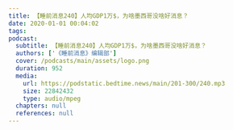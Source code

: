 ```yaml
---
title: 【睡前消息240】人均GDP1万$，为啥墨西哥没啥好消息？
date: 2020-01-01 00:04:02
tags:
podcast:
  subtitle: 【睡前消息240】人均GDP1万$，为啥墨西哥没啥好消息？
  authors: ['《睡前消息》编辑部']
  cover: /podcasts/main/assets/logo.png
  duration: 952
  media:
    url: https://podstatic.bedtime.news/main/201-300/240.mp3
    size: 22842432
    type: audio/mpeg
  chapters: null
  references: null
---
```


